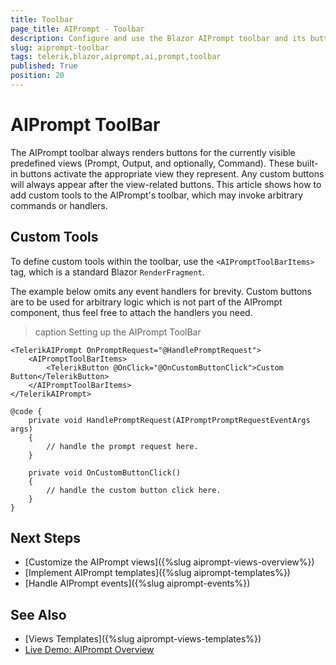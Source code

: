 ```yaml
---
title: Toolbar
page_title: AIPrompt - Toolbar
description: Configure and use the Blazor AIPrompt toolbar and its buttons. How to define custom toolbar buttons.
slug: aiprompt-toolbar
tags: telerik,blazor,aiprompt,ai,prompt,toolbar
published: True
position: 20
---
```


# AIPrompt ToolBar

The AIPrompt toolbar always renders buttons for the currently visible predefined views (Prompt, Output, and optionally, Command). These built-in buttons activate the appropriate view they represent. Any custom buttons will always appear after the view-related buttons. This article shows how to add custom tools to the AIPrompt's toolbar, which may invoke arbitrary commands or handlers.


## Custom Tools

To define custom tools within the toolbar, use the `<AIPromptToolBarItems>` tag, which is a standard Blazor `RenderFragment`.

The example below omits any event handlers for brevity. Custom buttons are to be used for arbitrary logic which is not part of the AIPrompt component, thus feel free to attach the handlers you need.

>caption Setting up the AIPrompt ToolBar

````CSHTML
<TelerikAIPrompt OnPromptRequest="@HandlePromptRequest">
    <AIPromptToolBarItems>
        <TelerikButton @OnClick="@OnCustomButtonClick">Custom Button</TelerikButton>
    </AIPromptToolBarItems>
</TelerikAIPrompt>

@code {
    private void HandlePromptRequest(AIPromptPromptRequestEventArgs args)
    {
        // handle the prompt request here.
    }

    private void OnCustomButtonClick()
    {
        // handle the custom button click here.
    }
}
````


## Next Steps

* [Customize the AIPrompt views]({%slug aiprompt-views-overview%})
* [Implement AIPrompt templates]({%slug aiprompt-templates%})
* [Handle AIPrompt events]({%slug aiprompt-events%})

## See Also

* [Views Templates]({%slug aiprompt-views-templates%})
* [Live Demo: AIPrompt Overview](https://demos.telerik.com/blazor-ui/aiprompt/overview)